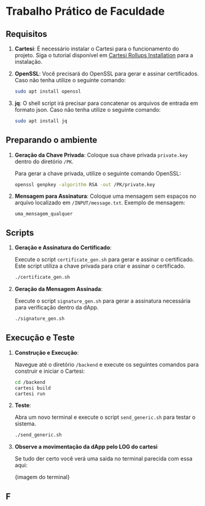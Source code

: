 # Trabalho Prático de Faculdade

## Requisitos

1. **Cartesi**: É necessário instalar o Cartesi para o funcionamento do projeto. Siga o tutorial disponível em [Cartesi Rollups Installation](https://docs.cartesi.io/cartesi-rollups/1.3/development/installation/) para a instalação.

2. **OpenSSL**: Você precisará do OpenSSL para gerar e assinar certificados. Caso não tenha utilize o seguinte comando:

    ```bash
    sudo apt install openssl
    ```
3. **jq**: O shell script irá precisar para concatenar os arquivos de entrada em formato json. Caso não tenha utilize o seguinte comando:
    
    ```bash
    sudo apt install jq
    ```

## Preparando o ambiente

1. **Geração da Chave Privada**: Coloque sua chave privada `private.key` dentro do diretório `/PK`.

   Para gerar a chave privada, utilize o seguinte comando OpenSSL:

    ```bash
    openssl genpkey -algorithm RSA -out /PK/private.key
    ```

2. **Mensagem para Assinatura**: Coloque uma mensagem sem espaços no arquivo localizado em `/INPUT/message.txt`. Exemplo de mensagem:

    ```
    uma_mensagem_qualquer
    ```

## Scripts

1. **Geração e Assinatura do Certificado**:
   
   Execute o script `certificate_gen.sh` para gerar e assinar o certificado. Este script utiliza a chave privada para criar e assinar o certificado.

    ```bash
    ./certificate_gen.sh
    ```

2. **Geração da Mensagem Assinada**:
   
   Execute o script `signature_gen.sh` para gerar a assinatura necessária para verificação dentro da dApp.

    ```bash
    ./signature_gen.sh
    ```

## Execução e Teste

1. **Construção e Execução**:
   
   Navegue até o diretório `/backend` e execute os seguintes comandos para construir e iniciar o Cartesi:

    ```bash
    cd /backend
    cartesi build
    cartesi run
    ```

2. **Teste**:
   
   Abra um novo terminal e execute o script `send_generic.sh` para testar o sistema.

    ```bash
    ./send_generic.sh
    ```
3. **Observe a movimentação da dApp pelo LOG do cartesi**

    Se tudo der certo você verá uma saida no terminal parecida com essa aqui:

    {imagem do terminal}

## F
